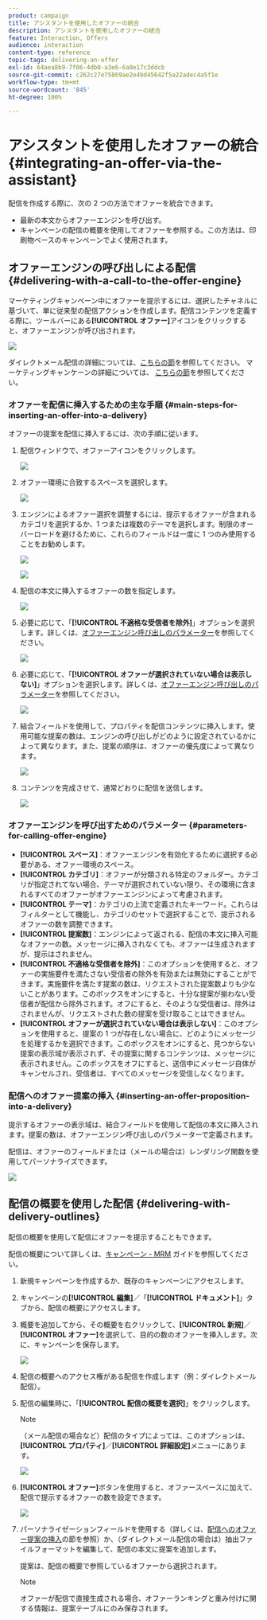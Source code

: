 ```yaml
---
product: campaign
title: アシスタントを使用したオファーの統合
description: アシスタントを使用したオファーの統合
feature: Interaction, Offers
audience: interaction
content-type: reference
topic-tags: delivering-an-offer
exl-id: 64aea8b9-7f06-4db0-a3e6-6a0e17c3ddcb
source-git-commit: c262c27e75869ae2e4bd45642f5a22adec4a5f1e
workflow-type: tm+mt
source-wordcount: '845'
ht-degree: 100%

---
```


# アシスタントを使用したオファーの統合{#integrating-an-offer-via-the-assistant}



配信を作成する際に、次の 2 つの方法でオファーを統合できます。

* 最新の本文からオファーエンジンを呼び出す。
* キャンペーンの配信の概要を使用してオファーを参照する。この方法は、印刷物ベースのキャンペーンでよく使用されます。

## オファーエンジンの呼び出しによる配信 {#delivering-with-a-call-to-the-offer-engine}

マーケティングキャンペーン中にオファーを提示するには、選択したチャネルに基づいて、単に従来型の配信アクションを作成します。配信コンテンツを定義する際に、ツールバーにある&#x200B;**[!UICONTROL オファー]**&#x200B;アイコンをクリックすると、オファーエンジンが呼び出されます。

![](assets/offer_delivery_009.png)

ダイレクトメール配信の詳細については、[こちらの節](../../delivery/using/about-direct-mail-channel.md)を参照してください。 マーケティングキャンケーンの詳細については、 [こちらの節](../../campaign/using/setting-up-marketing-campaigns.md)を参照してください。

### オファーを配信に挿入するための主な手順 {#main-steps-for-inserting-an-offer-into-a-delivery}

オファーの提案を配信に挿入するには、次の手順に従います。

1. 配信ウィンドウで、オファーアイコンをクリックします。

   ![](assets/offer_delivery_001.png)

1. オファー環境に合致するスペースを選択します。

   ![](assets/offer_delivery_002.png)

1. エンジンによるオファー選択を調整するには、提示するオファーが含まれるカテゴリを選択するか、1 つまたは複数のテーマを選択します。制限のオーバーロードを避けるために、これらのフィールドは一度に 1 つのみ使用することをお勧めします。

   ![](assets/offer_delivery_003.png)

   ![](assets/offer_delivery_004.png)

1. 配信の本文に挿入するオファーの数を指定します。

   ![](assets/offer_delivery_005.png)

1. 必要に応じて、「**[!UICONTROL 不適格な受信者を除外]**」オプションを選択します。詳しくは、[オファーエンジン呼び出しのパラメーター](#parameters-for-calling-offer-engine)を参照してください。

   ![](assets/offer_delivery_006.png)

1. 必要に応じて、「**[!UICONTROL オファーが選択されていない場合は表示しない]**」オプションを選択します。詳しくは、[オファーエンジン呼び出しのパラメーター](#parameters-for-calling-offer-engine)を参照してください。

   ![](assets/offer_delivery_007.png)

1. 結合フィールドを使用して、プロパティを配信コンテンツに挿入します。使用可能な提案の数は、エンジンの呼び出しがどのように設定されているかによって異なります。また、提案の順序は、オファーの優先度によって異なります。


   ![](assets/offer_delivery_008.png)

1. コンテンツを完成させて、通常どおりに配信を送信します。

   ![](assets/offer_delivery_010.png)

### オファーエンジンを呼び出すためのパラメーター {#parameters-for-calling-offer-engine}

* **[!UICONTROL スペース]**：オファーエンジンを有効化するために選択する必要がある、オファー環境のスペース。
* **[!UICONTROL カテゴリ]**：オファーが分類される特定のフォルダー。カテゴリが指定されてない場合、テーマが選択されていない限り、その環境に含まれるすべてのオファーがオファーエンジンによって考慮されます。
* **[!UICONTROL テーマ]**：カテゴリの上流で定義されたキーワード。これらはフィルターとして機能し、カテゴリのセットで選択することで、提示されるオファーの数を調整できます。
* **[!UICONTROL 提案数]**：エンジンによって返される、配信の本文に挿入可能なオファーの数。メッセージに挿入されなくても、オファーは生成されますが、提示はされません。
* **[!UICONTROL 不適格な受信者を除外]**：このオプションを使用すると、オファーの実施要件を満たさない受信者の除外を有効または無効にすることができます。実施要件を満たす提案の数は、リクエストされた提案数よりも少ないことがあります。このボックスをオンにすると、十分な提案が揃わない受信者が配信から除外されます。オフにすると、そのような受信者は、除外はされませんが、リクエストされた数の提案を受け取ることはできません。
* **[!UICONTROL オファーが選択されていない場合は表示しない]**：このオプションを使用すると、提案の 1 つが存在しない場合に、どのようにメッセージを処理するかを選択できます。このボックスをオンにすると、見つからない提案の表示域が表示されず、その提案に関するコンテンツは、メッセージに表示されません。このボックスをオフにすると、送信中にメッセージ自体がキャンセルされ、受信者は、すべてのメッセージを受信しなくなります。

### 配信へのオファー提案の挿入 {#inserting-an-offer-proposition-into-a-delivery}

提示するオファーの表示域は、結合フィールドを使用して配信の本文に挿入されます。提案の数は、オファーエンジン呼び出しのパラメーターで定義されます。

配信は、オファーのフィールドまたは（メールの場合は）レンダリング関数を使用してパーソナライズできます。

![](assets/offer_delivery_011.png)

## 配信の概要を使用した配信 {#delivering-with-delivery-outlines}

配信の概要を使用して配信にオファーを提示することもできます。

配信の概要について詳しくは、[キャンペーン - MRM](../../campaign/using/marketing-campaign-deliveries.md#associating-and-structuring-resources-linked-via-a-delivery-outline) ガイドを参照してください。

1. 新規キャンペーンを作成するか、既存のキャンペーンにアクセスします。
1. キャンペーンの&#x200B;**[!UICONTROL 編集]**／「**[!UICONTROL ドキュメント]**」タブから、配信の概要にアクセスします。
1. 概要を追加してから、その概要を右クリックして、**[!UICONTROL 新規]**／**[!UICONTROL オファー]**&#x200B;を選択して、目的の数のオファーを挿入します。次に、キャンペーンを保存します。

   ![](assets/int_compo_offre1.png)

1. 配信の概要へのアクセス権がある配信を作成します（例：ダイレクトメール配信）。
1. 配信の編集時に、「**[!UICONTROL 配信の概要を選択]**」をクリックします。

   >[!NOTE]
   >
   >（メール配信の場合など）配信のタイプによっては、このオプションは、**[!UICONTROL プロパティ]**／**[!UICONTROL 詳細設定]**&#x200B;メニューにあります。

   ![](assets/int_compo_offre2.png)

1. **[!UICONTROL オファー]**&#x200B;ボタンを使用すると、オファースペースに加えて、配信で提示するオファーの数を設定できます。

   ![](assets/int_compo_offre3.png)

1. パーソナライゼーションフィールドを使用する（詳しくは、[配信へのオファー提案の挿入](#inserting-an-offer-proposition-into-a-delivery)の節を参照）か、（ダイレクトメール配信の場合は）抽出ファイルフォーマットを編集して、配信の本文に提案を追加します。

   提案は、配信の概要で参照しているオファーから選択されます。

   >[!NOTE]
   >
   >オファーが配信で直接生成される場合、オファーランキングと重み付けに関する情報は、提案テーブルにのみ保存されます。
